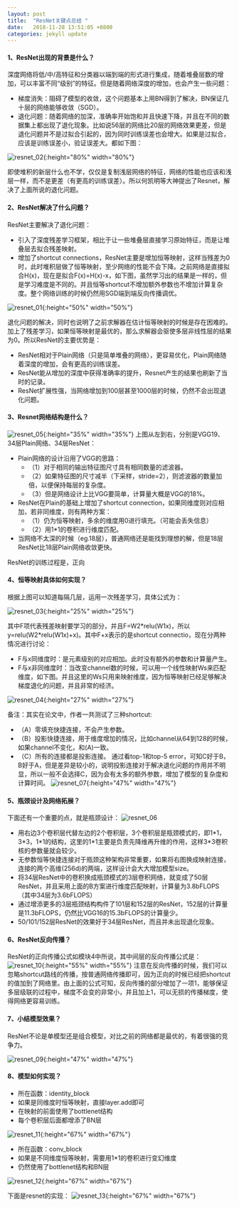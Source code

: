 ```yaml
---
layout: post
title:  "ResNet关键点总结 "
date:   2018-11-28 13:51:05 +0800
categories: jekyll update
---
```


#### 1、ResNet出现的背景是什么？
深度网络将低/中/高特征和分类器以端到端的形式进行集成，随着堆叠层数的增加，可以丰富不同“级别”的特征。但是随着网络深度的增加，也会产生一些问题：
* 梯度消失：阻碍了模型的收敛，这个问题基本上用BN得到了解决，BN保证几十层的网络能够收敛（SGD）。
* 退化问题：随着网络的加深，准确率开始饱和并且快速下降，并且在不同的数据集上都出现了退化现象。比如说56层的网络比20层的网络效果更差，但是退化问题并不是过拟合引起的，因为同时训练误差也会增大。如果是过拟合，应该是训练误差小，验证误差大。都如下图：

![resnet_02](/assets/image/resnet_02.png){:height="80%" width="80%"}

即使堆积的新层什么也不学，仅仅是复制浅层网络的特征，网络的性能也应该和浅层一样，而不是更差（有更高的训练误差）。所以何凯明等大神提出了Resnet，解决了上面所说的退化问题。

#### 2、ResNet解决了什么问题？
ResNet主要解决了退化问题：
* 引入了深度残差学习框架，相比于让一些堆叠层直接学习原始特征，而是让堆叠层去拟合残差映射。
* 增加了shortcut connections，ResNet主要是增加恒等映射，这样当残差为0时，此时堆积层做了恒等映射，至少网络的性能不会下降。之前网络是直接拟合H(x)，现在是拟合F(x)=H(x)-x，如下图，虽然学习出的结果是一样的，但是学习难度是不同的。并且恒等shortcut不增加额外参数也不增加计算复杂度。整个网络训练的时候仍然用SGD端到端反向传播调优。

![resnet_01](/assets/image/resnet_01.png){:height="50%" width="50%"}

退化问题的解决，同时也说明了之前求解器在估计恒等映射的时候是存在困难的。加上了残差学习，如果恒等映射是最优的，那么求解器会驱使多层非线性层的结果为0。所以ResNet的主要优势是：

* ResNet相对于Plain网络（只是简单堆叠的网络），更容易优化，Plain网络随着深度的增加，会有更高的训练误差。
* ResNet能从增加的深度中获得准确率的提升，Resnet产生的结果也刷新了当时的记录。
* ResNet扩展性强，当网络增加到100层甚至1000层的时候，仍然不会出现退化问题。

#### 3、Resnet网络结构是什么？

![resnet_05](/assets/image/resnet_05.png){:height="35%" width="35%"}
上图从左到右，分别是VGG19、34层Plain网络、34层ResNet：
* Plain网络的设计沿用了VGG的思路：
	* （1）对于相同的输出特征图尺寸具有相同数量的滤波器。
	* （2）如果特征图的尺寸减半（下采样，stride=2），则滤波器的数量加倍，以便保持每层的复杂度。
	* （3）但是网络设计上比VGG要简单，计算量大概是VGG的18%。
* ResNet在Plain的基础上增加了shortcut connection，如果同维度则对应相加，若非同维度，则有两种方案：
	* （1）仍为恒等映射，多余的维度用0进行填充。（可能会丢失信息）
	* （2）用1\*1的卷积进行维度匹配。
* 当网络不太深的时候（eg.18层），普通网络还是能找到理想的解，但是18层ResNet比18层Plain网络收敛更快。

ResNet的训练过程是，正向

#### 4、恒等映射具体如何实现？
根据上图可以知道每隔几层，运用一次残差学习，具体公式为：

![resnet_03](/assets/image/resnet_03.png){:height="25%" width="25%"}

其中F项代表残差映射要学习的部分，并且F=W2\*relu(W1x)，所以y=relu(W2\*relu(W1x)+x)。其中F+x表示的是shortcut connectio，现在分两种情况进行讨论：
 * F与x同维度时：是元素级别的对应相加。此时没有额外的参数和计算量产生。
 * F与x非同维度时：当改变channel数的时候，可以用一个线性映射Ws来匹配维度，如下图。并且这里的Ws只用来映射维度，因为恒等映射已经足够解决梯度退化的问题，并且非常的经济。

![resnet_04](/assets/image/resnet_04.png){:height="27%" width="27%"}

备注：其实在论文中，作者一共测试了三种shortcut:
* （A）零填充快捷连接，不会产生参数。
* （B）投影快捷连接，用于维度增加的情况，比如channel从64到128的时候，如果channel不变化，和(A)一致。
* （C）所有的连接都是投影连接。
通过看top-1和top-5 error，可知C好于B，B好于A，但是差异是较小的，说明投影连接对于解决退化问题的作用并不明显，所以一般不会选择C，因为会有太多的额外参数，增加了模型的复杂度和计算时间。
![resnet_07](/assets/image/resnet_07.png){:height="47%" width="47%"}

#### 5、瓶颈设计及网络拓展？
下面还有一个重要的点，就是瓶颈设计：
![resnet_06](/assets/image/resnet_06.png)
* 用右边3个卷积层代替左边的2个卷积层，3个卷积层是瓶颈模式的，即1\*1，3\*3，1\*1的结构，这里的1\*1主要是负责先降维再升维的作用，这样3\*3卷积核的参数量就会较少。
* 无参数恒等快捷连接对于瓶颈这种架构非常重要，如果将右图换成映射连接，连接的两个高维(256d)的两端，这样设计会大大增加模型size。
* 将34层ResNet中的卷积换成瓶颈模式的3层卷积网络，就变成了50层ResNet，并且采用上面的B方案进行维度匹配映射，计算量为3.8bFLOPS（其中34层为3.6bFLOPS）
* 通过增添更多的3层瓶颈结构构件了101层和152层的ResNet，152层的计算量是11.3bFLOPS，仍然比VGG16的15.3bFLOPS的计算量少。
* 50/101/152层ResNet的效果好于34层ResNet，而且并未出现退化现象。

#### 6、ResNet反向传播？
ResNet的正向传播公式如模块4中所说，其中间层的反向传播公式是：
![resnet_10](/assets/image/resnet_10.png){:height="55%" width="55%"}
注意在反向传播的时候，我们可以忽略shortcut路线的传播，按普通网络传播即可，因为正向的时候已经把shortcut的值加到了网络里。由上面的公式可知，反向传播的部分增加了一项1，能够保证多层级联的过程中，梯度不会变的非常小，并且加上1，可以无损的传播梯度，使得网络更容易训练。

#### 7、小结模型效果？
ResNet不论是单模型还是组合模型，对比之前的网络都是最优的，有着很强的竞争力。

![resnet_09](/assets/image/resnet_09.png){:height="47%" width="47%"}

#### 8、模型如何实现？

* 所在函数：identity_block
* 如果是同维度时恒等映射，直接layer.add即可
* 在映射的前面使用了bottlenet结构
* 每个卷积层后面都增添了BN层

![resnet_11](/assets/image/resnet_11.png){:height="67%" width="67%"}

* 所在函数：conv_block
* 如果是不同维度恒等映射，需要用1*1的卷积进行变幻维度
* 仍然使用了bottlenet结构和BN层

![resnet_12](/assets/image/resnet_12.png){:height="67%" width="67%"}

下面是resnet的实现：
![resnet_13](/assets/image/resnet_13.png){:height="67%" width="67%"}